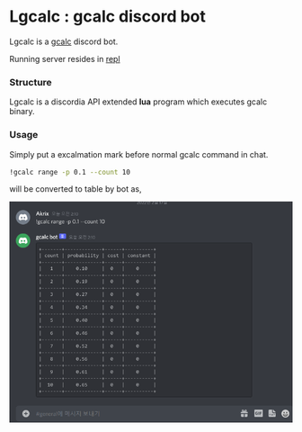 # Lgcalc : gcalc discord bot

Lgcalc is a [gcalc](https://github.com/simhyeon/gcalc) discord bot.

Running server resides in [repl](https://replit.com/@Simhyeon/lgcalc)

### Structure

Lgcalc is a discordia API extended **lua** program which executes gcalc binary.

### Usage

Simply put a excalmation mark before normal gcalc command in chat.

```bash
!gcalc range -p 0.1 --count 10
```

will be converted to table by bot as,

![Demo](./docs/demo.png)
